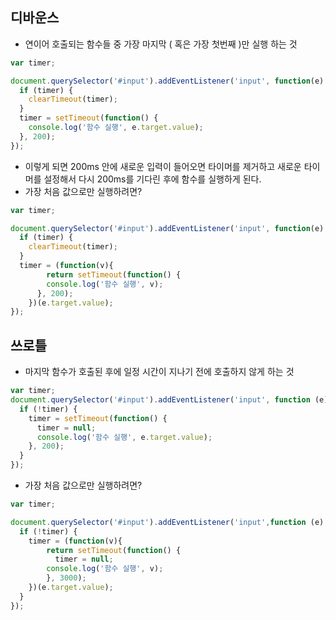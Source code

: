 ## 디바운스

- 연이어 호출되는 함수들 중 가장 마지막 ( 혹은 가장 첫번째 )만 실행 하는 것

```jsx
var timer;

document.querySelector('#input').addEventListener('input', function(e) {
  if (timer) {
    clearTimeout(timer);
  }
  timer = setTimeout(function() {
    console.log('함수 실행', e.target.value);
  }, 200);
});
```

- 이렇게 되면 200ms 안에 새로운 입력이 들어오면 타이머를 제거하고 새로운 타이머를 설정해서 다시 200ms를 기다린 후에 함수를 실행하게 된다.
- 가장 처음 값으로만 실행하려면?

```jsx
var timer;

document.querySelector('#input').addEventListener('input', function(e) {
  if (timer) {
    clearTimeout(timer);
  }
  timer = (function(v){
		return setTimeout(function() {
	    console.log('함수 실행', v);
	  }, 200);
	})(e.target.value);
});
```





## 쓰로틀

- 마지막 함수가 호출된 후에 일정 시간이 지나기 전에 호출하지 않게 하는 것

```jsx
var timer;
document.querySelector('#input').addEventListener('input', function (e) {
  if (!timer) {
    timer = setTimeout(function() {
      timer = null;
      console.log('함수 실행', e.target.value);
    }, 200);
  }
});
```

- 가장 처음 값으로만 실행하려면?

```jsx
var timer;

document.querySelector('#input').addEventListener('input',function (e) {
  if (!timer) {
    timer = (function(v){
	    return setTimeout(function() {
	      timer = null;
        console.log('함수 실행', v);
	    }, 3000);
    })(e.target.value);
  }
});
```